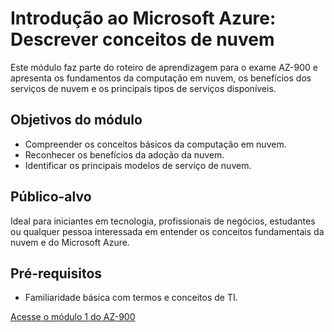 # Introdução ao Microsoft Azure: Descrever conceitos de nuvem

Este módulo faz parte do roteiro de aprendizagem para o exame AZ-900 e apresenta os fundamentos da computação em nuvem, os benefícios dos serviços de nuvem e os principais tipos de serviços disponíveis.

## Objetivos do módulo

- Compreender os conceitos básicos da computação em nuvem.
- Reconhecer os benefícios da adoção da nuvem.
- Identificar os principais modelos de serviço de nuvem.

## Público-alvo

Ideal para iniciantes em tecnologia, profissionais de negócios, estudantes ou qualquer pessoa interessada em entender os conceitos fundamentais da nuvem e do Microsoft Azure.

## Pré-requisitos

- Familiaridade básica com termos e conceitos de TI.



[Acesse o módulo 1 do AZ-900](https://learn.microsoft.com/pt-br/training/paths/microsoft-azure-fundamentals-describe-cloud-concepts/)
